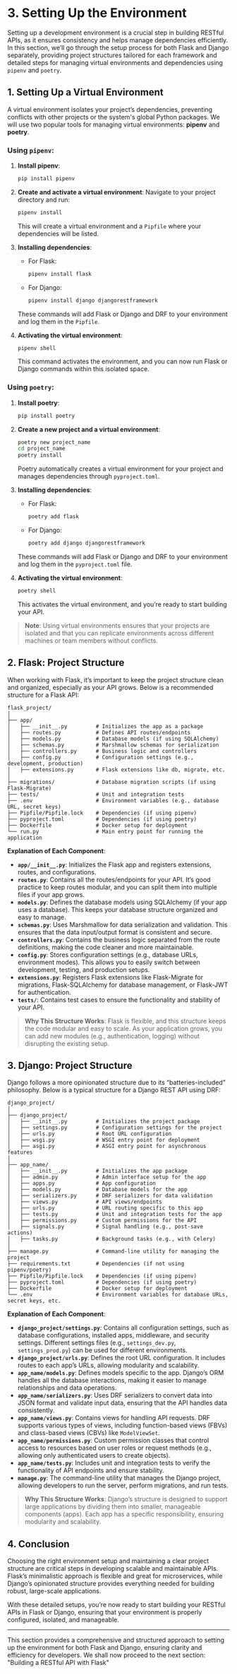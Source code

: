 # **3. Setting Up the Environment**

Setting up a development environment is a crucial step in building RESTful APIs, as it ensures consistency and helps manage dependencies efficiently. In this section, we’ll go through the setup process for both Flask and Django separately, providing project structures tailored for each framework and detailed steps for managing virtual environments and dependencies using `pipenv` and `poetry`.

## **1. Setting Up a Virtual Environment**

A virtual environment isolates your project’s dependencies, preventing conflicts with other projects or the system's global Python packages. We will use two popular tools for managing virtual environments: **pipenv** and **poetry**.

### **Using `pipenv`**:
1. **Install pipenv**:
   ```bash
   pip install pipenv
   ```
   
2. **Create and activate a virtual environment**:
   Navigate to your project directory and run:
   ```bash
   pipenv install
   ```
   This will create a virtual environment and a `Pipfile` where your dependencies will be listed.

3. **Installing dependencies**:
   - For Flask:
     ```bash
     pipenv install flask
     ```
   - For Django:
     ```bash
     pipenv install django djangorestframework
     ```
   These commands will add Flask or Django and DRF to your environment and log them in the `Pipfile`.

4. **Activating the virtual environment**:
   ```bash
   pipenv shell
   ```
   This command activates the environment, and you can now run Flask or Django commands within this isolated space.

### **Using `poetry`**:
1. **Install poetry**:
   ```bash
   pip install poetry
   ```

2. **Create a new project and a virtual environment**:
   ```bash
   poetry new project_name
   cd project_name
   poetry install
   ```
   Poetry automatically creates a virtual environment for your project and manages dependencies through `pyproject.toml`.

3. **Installing dependencies**:
   - For Flask:
     ```bash
     poetry add flask
     ```
   - For Django:
     ```bash
     poetry add django djangorestframework
     ```
   These commands will add Flask or Django and DRF to your environment and log them in the `pyproject.toml` file.

4. **Activating the virtual environment**:
   ```bash
   poetry shell
   ```
   This activates the virtual environment, and you’re ready to start building your API.

> **Note**: Using virtual environments ensures that your projects are isolated and that you can replicate environments across different machines or team members without conflicts.

## **2. Flask: Project Structure**

When working with Flask, it’s important to keep the project structure clean and organized, especially as your API grows. Below is a recommended structure for a Flask API:

```
flask_project/
│
├── app/
│   ├── __init__.py         # Initializes the app as a package
│   ├── routes.py           # Defines API routes/endpoints
│   ├── models.py           # Database models (if using SQLAlchemy)
│   ├── schemas.py          # Marshmallow schemas for serialization
│   ├── controllers.py      # Business logic and controllers
│   ├── config.py           # Configuration settings (e.g., development, production)
│   ├── extensions.py       # Flask extensions like db, migrate, etc.
│
├── migrations/             # Database migration scripts (if using Flask-Migrate)
├── tests/                  # Unit and integration tests
├── .env                    # Environment variables (e.g., database URL, secret keys)
├── Pipfile/Pipfile.lock    # Dependencies (if using pipenv)
├── pyproject.toml          # Dependencies (if using poetry)
├── Dockerfile              # Docker setup for deployment
└── run.py                  # Main entry point for running the application
```

**Explanation of Each Component**:
- **`app/__init__.py`**: Initializes the Flask app and registers extensions, routes, and configurations.
- **`routes.py`**: Contains all the routes/endpoints for your API. It’s good practice to keep routes modular, and you can split them into multiple files if your app grows.
- **`models.py`**: Defines the database models using SQLAlchemy (if your app uses a database). This keeps your database structure organized and easy to manage.
- **`schemas.py`**: Uses Marshmallow for data serialization and validation. This ensures that the data input/output format is consistent and secure.
- **`controllers.py`**: Contains the business logic separated from the route definitions, making the code cleaner and more maintainable.
- **`config.py`**: Stores configuration settings (e.g., database URLs, environment modes). This allows you to easily switch between development, testing, and production setups.
- **`extensions.py`**: Registers Flask extensions like Flask-Migrate for migrations, Flask-SQLAlchemy for database management, or Flask-JWT for authentication.
- **`tests/`**: Contains test cases to ensure the functionality and stability of your API.

> **Why This Structure Works**: Flask is flexible, and this structure keeps the code modular and easy to scale. As your application grows, you can add new modules (e.g., authentication, logging) without disrupting the existing setup.

## **3. Django: Project Structure**

Django follows a more opinionated structure due to its “batteries-included” philosophy. Below is a typical structure for a Django REST API using DRF:

```
django_project/
│
├── django_project/
│   ├── __init__.py         # Initializes the project package
│   ├── settings.py         # Configuration settings for the project
│   ├── urls.py             # Root URL configuration
│   ├── wsgi.py             # WSGI entry point for deployment
│   ├── asgi.py             # ASGI entry point for asynchronous features
│
├── app_name/
│   ├── __init__.py         # Initializes the app package
│   ├── admin.py            # Admin interface setup for the app
│   ├── apps.py             # App configuration
│   ├── models.py           # Database models for the app
│   ├── serializers.py      # DRF serializers for data validation
│   ├── views.py            # API views/endpoints
│   ├── urls.py             # URL routing specific to this app
│   ├── tests.py            # Unit and integration tests for the app
│   ├── permissions.py      # Custom permissions for the API
│   ├── signals.py          # Signal handling (e.g., post-save actions)
│   ├── tasks.py            # Background tasks (e.g., with Celery)
│
├── manage.py               # Command-line utility for managing the project
├── requirements.txt        # Dependencies (if not using pipenv/poetry)
├── Pipfile/Pipfile.lock    # Dependencies (if using pipenv)
├── pyproject.toml          # Dependencies (if using poetry)
├── Dockerfile              # Docker setup for deployment
└── .env                    # Environment variables for database URLs, secret keys, etc.
```

**Explanation of Each Component**:
- **`django_project/settings.py`**: Contains all configuration settings, such as database configurations, installed apps, middleware, and security settings. Different settings files (e.g., `settings_dev.py`, `settings_prod.py`) can be used for different environments.
- **`django_project/urls.py`**: Defines the root URL configuration. It includes routes to each app’s URLs, allowing modularity and scalability.
- **`app_name/models.py`**: Defines models specific to the app. Django’s ORM handles all the database interactions, making it easier to manage relationships and data operations.
- **`app_name/serializers.py`**: Uses DRF serializers to convert data into JSON format and validate input data, ensuring that the API handles data consistently.
- **`app_name/views.py`**: Contains views for handling API requests. DRF supports various types of views, including function-based views (FBVs) and class-based views (CBVs) like `ModelViewSet`.
- **`app_name/permissions.py`**: Custom permission classes that control access to resources based on user roles or request methods (e.g., allowing only authenticated users to create objects).
- **`app_name/tests.py`**: Includes unit and integration tests to verify the functionality of API endpoints and ensure stability.
- **`manage.py`**: The command-line utility that manages the Django project, allowing developers to run the server, perform migrations, and run tests.

> **Why This Structure Works**: Django’s structure is designed to support large applications by dividing them into smaller, manageable components (apps). Each app has a specific responsibility, ensuring modularity and scalability.

## **4. Conclusion**

Choosing the right environment setup and maintaining a clear project structure are critical steps in developing scalable and maintainable APIs. Flask’s minimalistic approach is flexible and great for microservices, while Django’s opinionated structure provides everything needed for building robust, large-scale applications.

With these detailed setups, you’re now ready to start building your RESTful APIs in Flask or Django, ensuring that your environment is properly configured, isolated, and manageable. 

---

This section provides a comprehensive and structured approach to setting up the environment for both Flask and Django, ensuring clarity and efficiency for developers. We shall now proceed to the next section: "Building a RESTful API with Flask"
